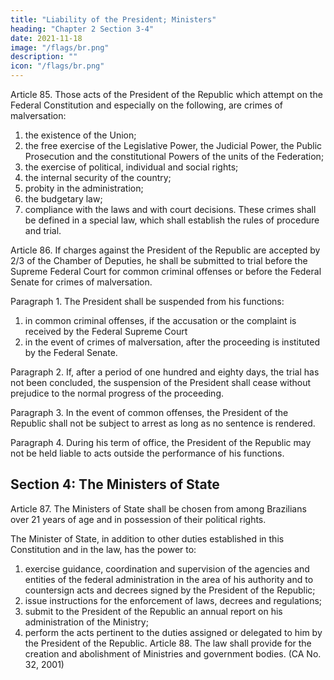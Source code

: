 ```yaml
---
title: "Liability of the President; Ministers"
heading: "Chapter 2 Section 3-4"
date: 2021-11-18
image: "/flags/br.png"
description: ""
icon: "/flags/br.png"
---
```



Article 85.  Those acts of the President of the Republic which attempt on the Federal Constitution and especially on the following, are crimes of malversation:

1. the existence of the Union;
2.  the free exercise of the Legislative Power, the Judicial Power, the Public
Prosecution and the constitutional Powers of the units of the Federation;
3.   the exercise of political, individual and social rights;
4. the internal security of the country;
5. probity in the administration;
6.  the budgetary law;
7.   compliance with the laws and with court decisions.
These crimes shall be defined in a special law, which shall establish the rules of procedure and trial.

Article 86.  If charges against the President of the Republic are accepted by 2/3 of the Chamber of Deputies, he shall be submitted to trial before the Supreme Federal Court for common criminal offenses or before the Federal Senate for crimes of malversation.

Paragraph 1. The President shall be suspended from his functions:
1. in common criminal offenses, if the accusation or the complaint is received by the Federal Supreme Court
2.  in the event of crimes of malversation, after the proceeding is instituted by the Federal Senate.


Paragraph 2. If, after a period of one hundred and eighty days, the trial has not
been concluded, the suspension of the President shall cease without prejudice to the
normal progress of the proceeding.

Paragraph 3. In the event of common offenses, the President of the Republic shall
not be subject to arrest as long as no sentence is rendered.

Paragraph 4. During his term of office, the President of the Republic may not be
held liable to acts outside the performance of his functions.


## Section 4: The Ministers of State

Article 87. The Ministers of State shall be chosen from among Brazilians over 21 years of age and in possession of their political rights. 

The Minister of State, in addition to other duties established in this Constitution and in the law, has the power to:
1. exercise guidance, coordination and supervision of the agencies and entities
of the federal administration in the area of his authority and to countersign acts and
decrees signed by the President of the Republic;
2.  issue instructions for the enforcement of laws, decrees and regulations;
3.   submit to the President of the Republic an annual report on his
administration of the Ministry;
4. perform the acts pertinent to the duties assigned or delegated to him by
the President of the Republic.
Article 88.  The law shall provide for the creation and abolishment of Ministries
and government bodies. (CA No. 32, 2001)


